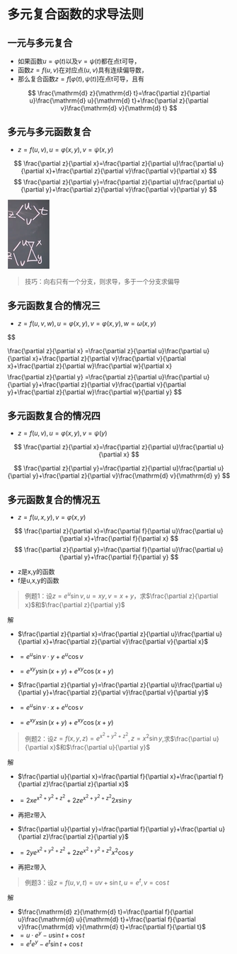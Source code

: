 # 多元复合函数的求导法则
## 一元与多元复合

- 如果函数$u=\varphi(t)$以及$v=\psi(t)$都在点t可导，
- 函数$z=f(u,v)$在对应点$(u,v)$具有连续偏导数，
- 那么复合函数$z=f[\varphi(t),\psi(t)]$在点t可导，且有

$$
\frac{\mathrm{d} z}{\mathrm{d} t}=\frac{\partial z}{\partial u}\frac{\mathrm{d} u}{\mathrm{d} t}+\frac{\partial z}{\partial v}\frac{\mathrm{d} v}{\mathrm{d} t}
$$

## 多元与多元函数复合

- $z=f(u,v), u=\varphi(x,y),v=\psi(x,y)$

$$
\frac{\partial z}{\partial x}=\frac{\partial z}{\partial u}\frac{\partial u}{\partial x}+\frac{\partial z}{\partial v}\frac{\partial v}{\partial x}
$$
$$
\frac{\partial z}{\partial y}=\frac{\partial z}{\partial u}\frac{\partial u}{\partial y}+\frac{\partial z}{\partial v}\frac{\partial v}{\partial y}
$$

![../../attachment/Pasted image 20240429084032.png](../../attachment/Pasted%20image%2020240429084032.png)

> 技巧：向右只有一个分支，则求导，多于一个分支求偏导

## 多元函数复合的情况三

- $z=f(u,v,w),u=\varphi(x,y),v=\varphi(x,y),w=\omega(x,y)$

$$

\frac{\partial z}{\partial x} =\frac{\partial z}{\partial u}\frac{\partial u}{\partial x}+\frac{\partial z}{\partial v}\frac{\partial v}{\partial x}+\frac{\partial z}{\partial w}\frac{\partial w}{\partial x}
$$
$$
\frac{\partial z}{\partial y} =\frac{\partial z}{\partial u}\frac{\partial u}{\partial y}+\frac{\partial z}{\partial v}\frac{\partial v}{\partial y}+\frac{\partial z}{\partial w}\frac{\partial w}{\partial y}
$$

## 多元函数复合的情况四

- $z=f(u,v), u=\varphi(x,y),v=\psi(y)$

$$
\frac{\partial z}{\partial x}=\frac{\partial z}{\partial u}\frac{\partial u}{\partial x}
$$

$$
\frac{\partial z}{\partial y}=\frac{\partial z}{\partial u}\frac{\partial u}{\partial y}+\frac{\partial z}{\partial v}\frac{\mathrm{d} v}{\mathrm{d} y}
$$

## 多元函数复合的情况五

- $z=f(u,x,y),v=\varphi(x,y)$

$$
\frac{\partial z}{\partial x}=\frac{\partial f}{\partial u}\frac{\partial u}{\partial x}+\frac{\partial f}{\partial x}
$$
$$
\frac{\partial z}{\partial y}=\frac{\partial f}{\partial u}\frac{\partial u}{\partial y}+\frac{\partial f}{\partial y}
$$

- z是x,y的函数
- f是u,x,y的函数

> 例题1：设$z=e^{u}\sin v,u=xy,v=x+y$，求$\frac{\partial z}{\partial x}$和$\frac{\partial z}{\partial y}$

解

- $\frac{\partial z}{\partial x}=\frac{\partial z}{\partial u}\frac{\partial u}{\partial x}+\frac{\partial z}{\partial v}\frac{\partial v}{\partial x}$
- $=e^{u}\sin v\cdot y+e^{u}\cos v$
- $=e^{xy}y\sin(x+y)+e^{xy}\cos(x+y)$

- $\frac{\partial z}{\partial y}=\frac{\partial z}{\partial u}\frac{\partial u}{\partial y}+\frac{\partial z}{\partial v}\frac{\partial v}{\partial y}$
- $=e^{u}\sin v\cdot x+e^{u}\cos v$
- $=e^{xy}x\sin(x+y)+e^{xy}\cos(x+y)$

> 例题2：设$z=f(x,y,z)=e^{x^{2}+y^{2}+z^{2}},z=x^{2}\sin y$,求$\frac{\partial u}{\partial x}$和$\frac{\partial u}{\partial y}$

解

- $\frac{\partial u}{\partial x}=\frac{\partial f}{\partial x}+\frac{\partial f}{\partial z}\frac{\partial z}{\partial x}$
- $=2xe^{x^{2}+y^{2}+z^{2}}+2ze^{x^{2}+y^{2}+z^{2}}2x\sin y$
- 再把z带入

- $\frac{\partial u}{\partial y}=\frac{\partial f}{\partial y}+\frac{\partial u}{\partial z}\frac{\partial z}{\partial y}$
- $=2ye^{x^{2}+y^{2}+z^{2}}+2ze^{x^{2}+y^{2}+z^{2}}x^{2}\cos y$
- 再把z带入

> 例题3：设$z=f(u,v,t)=uv+\sin t,u=e^{t},v=\cos t$

解

- $\frac{\mathrm{d} z}{\mathrm{d} t}=\frac{\partial f}{\partial u}\frac{\mathrm{d} u}{\mathrm{d} t}+\frac{\partial f}{\partial v}\frac{\mathrm{d} v}{\mathrm{d} t}+\frac{\partial f}{\partial t}$
- $=u\cdot e^{y}-u\sin t+\cos t$
- $=e^{t}e^{y}-e^{t}\sin t+\cos t$
